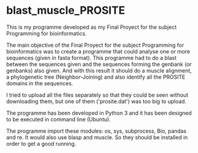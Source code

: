 # blast_muscle_PROSITE
This is my programme developed as my Final Proyect for the subject Programming for bioinformatics.

The main objective of the Final Proyect for the subject Programming for bioinformatics was to create a programme that could analyse one or more sequences (given in fasta format). This programme had to do a blast between the sequences given and the sequences forming the genbank (or genbanks) also given. And with this result it should do a muscle alignment, a phylogenetic tree (Neighbor-Joining) and also identify all the PROSITE domains in the sequences.

I tried to upload all the files separately so that they could be seen without downloading them, but one of them ('prosite.dat') was too big to upload.

The programme has been developed in Python 3 and it has been designed to be executed in command line (Ubuntu).

The programme import these modules: os, sys, subprocess, Bio, pandas and re. It would also use blasp and muscle. So they should be installed in order to get a good running.
